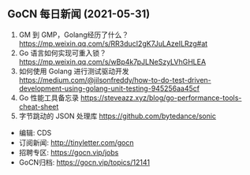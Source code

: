 ## GoCN 每日新闻 (2021-05-31)

1. GM 到 GMP，Golang经历了什么？ https://mp.weixin.qq.com/s/RR3ducI2gK7JuLAzeILRzg#at
2. Go 语言如何实现可重入锁？ https://mp.weixin.qq.com/s/wBp4k7pJLNeSzyLVhGHLEA
3. 如何使用 Golang 进行测试驱动开发 https://medium.com/@jilsonfreddy/how-to-do-test-driven-development-using-golang-unit-testing-945256aa45cf
4. Go 性能工具备忘录 https://steveazz.xyz/blog/go-performance-tools-cheat-sheet
5. 字节跳动的 JSON 处理库 https://github.com/bytedance/sonic

- 编辑: CDS
- 订阅新闻: http://tinyletter.com/gocn
- 招聘专区: https://gocn.vip/jobs
- GoCN归档: https://gocn.vip/topics/12141
